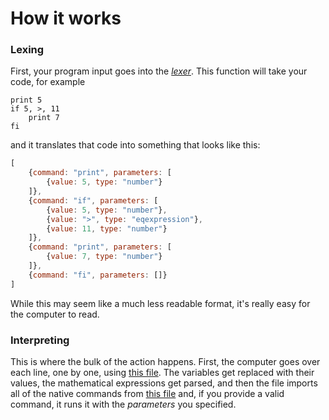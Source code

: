 # How it works

### Lexing
First, your program input goes into the [*lexer*](../src/lexer.js). This function will take your code, for example

```
print 5
if 5, >, 11
	print 7
fi
```

and it translates that code into something that looks like this:

```js
[
	{command: "print", parameters: [
		{value: 5, type: "number"}
	]},
	{command: "if", parameters: [
		{value: 5, type: "number"},
		{value: ">", type: "eqexpression"},
		{value: 11, type: "number"}
	]},
	{command: "print", parameters: [
		{value: 7, type: "number"}
	]},
	{command: "fi", parameters: []}
]
```

While this may seem like a much less readable format, it's really easy for the computer to read.

### Interpreting
This is where the bulk of the action happens. First, the computer goes over each line, one by one, using [this file](../src/interpreter.js). The variables get replaced with their values, the mathematical expressions get parsed, and then the file imports all of the native commands from [this file](../src/varsAndFuncs.js) and, if you provide a valid command, it runs it with the *parameters* you specified.

